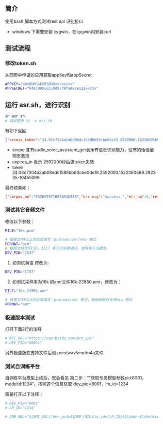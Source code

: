 ## 简介

使用bash 脚本方式测试rest api 识别接口

- windows 下需要安装 cygwin，在cygwin内安装curl


## 测试流程

### 修改token.sh

从网页中申请的应用获取appKey和appSecret

```bash
APPKEY="g8eBUMSokVB1BHGmgxxxxxx"
APPSECRET="94dc99566550d87f8fa8ece112xxxxx"
```

## 运行 asr.sh，进行识别
```bash
sh asr.sh
# 调试使用 sh -x asr.sh
```
有如下返回

```json
{"access_token":"24.03c7304a2ab08edc1589bb83cbe0de18.2592000.1522060569.282335-10455099","session_key":"9mzdCyse3JwGR1cK\/XAkMMXTp7D7mQ+9ulfLpycoWHOuZQBmQtPSE9MnAF6kUNqDnAgnaoyjP\/qkYgtciDo9PKgyozlbIw==","scope":"public audio_voice_assistant_get audio_tts_post wise_adapt lebo_resource_base lightservice_public hetu_basic lightcms_map_poi kaidian_kaidian ApsMisTest_Test\u6743\u9650 vis-classify_flower bnstest_fasf lpq_\u5f00\u653e cop_helloScope ApsMis_fangdi_permission","refresh_token":"25.f54659f694f686cf574f8723d48cbe4d.315360000.1834828569.282335-10455099","session_secret":"e730778e4d239a4811ba6424556ef701","expires_in":2592000}
```

- scope 含有audio_voice_assistant_get表示有语音识别能力，没有的话请至网页激活
- expires_in 表示 2592000秒后该token失效
- token  24.03c7304a2ab08edc1589bb83cbe0de18.2592000.1522060569.282335-10455099



最终结果如：

```json
{"corpus_no":"6526075710854540378","err_msg":"success.","err_no":0,"result":["北京科技馆，"],"sn":"402172223481519470408"}
```

### 测试其它音频文件



修改以下参数：

```bash
FILE="16k.pcm"

# 根据文件FILE的后缀填写：pcm/wav/amr/m4a 格式
FORMAT="pcm"
# 根据文档填写PID，1537 表示识别普通话，使用输入法模型。
DEV_PID="1537"
```



1. 如测试英语 修改为:

```bash
DEV_PID="1737"
```

2. 如测试采样率为16k 的amr文件16k-23850.amr，修改为：

```bash
FILE="16k-23850.amr"

# 根据文件FILE的后缀填写：pcm/wav/amr 格式，极速版额外支持m4a 格式
FORMAT="amr"
```


### 极速版本测试
打开下面2行的注释

```bash
# API_URL="https://vop.baidu.com/pro_api"
# DEV_PID="80001"
```
另外极速版在支持文件后缀 pcm/wav/amr/m4a文件 

### 测试自训练平台
自训练平台模型上线后，您会看见 第二步：“”获取专属模型参数pid:8001，modelid:1234”，按照这个信息获取 dev_pid=8001，lm_id=1234

需要打开以下注释：
```bash
# DEV_PID="8001"   
# LM_ID="1234"

# ASR_URL="${API_URL}?dev_pid=${DEV_PID}&lm_id={LM_ID}$&token=$token&cuid=123456"
